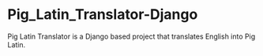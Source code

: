 # Pig_Latin_Translator-Django
  Pig Latin Translator is a Django based project that translates English into Pig Latin.
